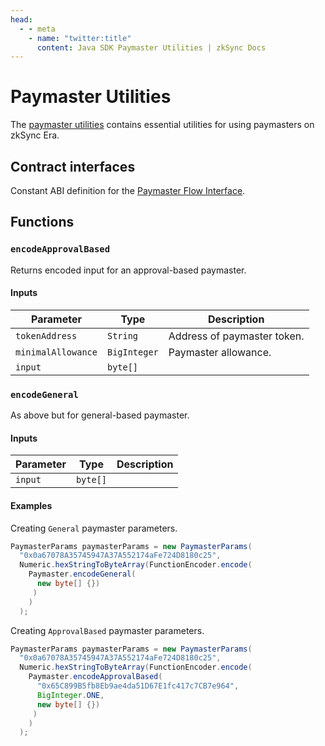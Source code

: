 ```yaml
---
head:
  - - meta
    - name: "twitter:title"
      content: Java SDK Paymaster Utilities | zkSync Docs
---
```


# Paymaster Utilities

The [paymaster utilities](https://github.com/zksync-sdk/zksync2-java/blob/master/src/main/java/io/zksync/utils/Paymaster.java) contains essential utilities for using paymasters on zkSync Era.

## Contract interfaces

Constant ABI definition for
the [Paymaster Flow Interface](https://github.com/matter-labs/era-contracts/blob/583cb674a2b942dda34e9f46edb5a9f5b696b90a/l2-contracts/contracts/interfaces/IPaymasterFlow.sol).

## Functions

### `encodeApprovalBased`

Returns encoded input for an approval-based paymaster.

#### Inputs

| Parameter          | Type         | Description                 |
| ------------------ | ------------ | --------------------------- |
| `tokenAddress`     | `String`     | Address of paymaster token. |
| `minimalAllowance` | `BigInteger` | Paymaster allowance.        |
| `input`            | `byte[]`     |                             |

### `encodeGeneral`

As above but for general-based paymaster.

#### Inputs

| Parameter | Type     | Description |
| --------- | -------- | ----------- |
| `input`   | `byte[]` |             |

#### Examples

Creating `General` paymaster parameters.

```java
PaymasterParams paymasterParams = new PaymasterParams(
  "0x0a67078A35745947A37A552174aFe724D8180c25",
  Numeric.hexStringToByteArray(FunctionEncoder.encode(
    Paymaster.encodeGeneral(
      new byte[] {})
     )
    )
  );
```

Creating `ApprovalBased` paymaster parameters.

```java
PaymasterParams paymasterParams = new PaymasterParams(
  "0x0a67078A35745947A37A552174aFe724D8180c25",
  Numeric.hexStringToByteArray(FunctionEncoder.encode(
    Paymaster.encodeApprovalBased(
      "0x65C899B5fb8Eb9ae4da51D67E1fc417c7CB7e964",
      BigInteger.ONE,
      new byte[] {})
     )
    )
  );
```
